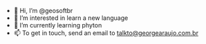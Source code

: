 - 👋 Hi, I’m @geosoftbr
- 👀 I’m interested in learn a new language
- 🌱 I’m currently learning phyton
- 📫 To get in touch, send an email to talkto@georgearaujo.com.br

<!---
geosoftbr/geosoftbr is a ✨ special ✨ repository because its `README.md` (this file) appears on your GitHub profile.
You can click the Preview link to take a look at your changes.
--->
